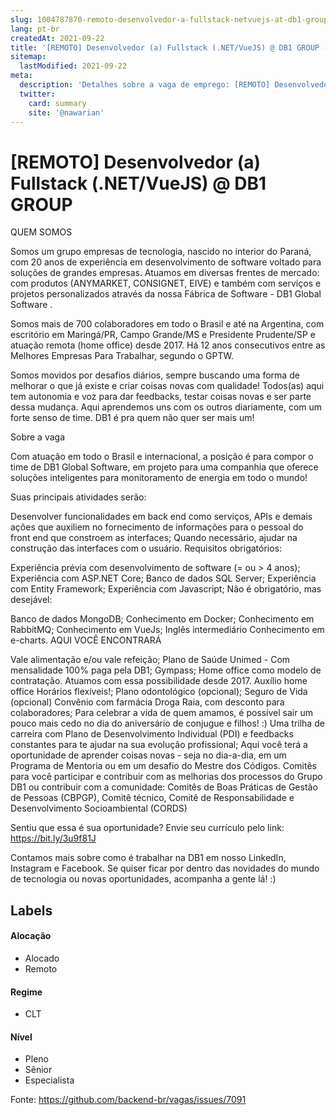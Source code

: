 ```yaml
---
slug: 1004787870-remoto-desenvolvedor-a-fullstack-netvuejs-at-db1-group
lang: pt-br
createdAt: 2021-09-22
title: '[REMOTO] Desenvolvedor (a) Fullstack (.NET/VueJS) @ DB1 GROUP - Vaga de Emprego'
sitemap:
  lastModified: 2021-09-22
meta:
  description: 'Detalhes sobre a vaga de emprego: [REMOTO] Desenvolvedor (a) Fullstack (.NET/VueJS) @ DB1 GROUP'
  twitter:
    card: summary
    site: '@nawarian'
---
```


# [REMOTO] Desenvolvedor (a) Fullstack (.NET/VueJS) @ DB1 GROUP

QUEM SOMOS

Somos um grupo empresas de tecnologia, nascido no interior do Paraná, com 20 anos de experiência em desenvolvimento de software voltado para soluções de grandes empresas. Atuamos em diversas frentes de mercado: com produtos (ANYMARKET, CONSIGNET, EIVE) e também com serviços e projetos personalizados através da nossa Fábrica de Software - DB1 Global Software . 

Somos mais de 700 colaboradores em todo o Brasil e até na Argentina, com escritório em Maringá/PR, Campo Grande/MS e Presidente Prudente/SP e atuação remota (home office) desde 2017. Há 12 anos consecutivos entre as Melhores Empresas Para Trabalhar, segundo o GPTW. 

Somos movidos por desafios diários, sempre buscando uma forma de melhorar o que já existe e criar coisas novas com qualidade! Todos(as) aqui tem autonomia e voz para dar feedbacks, testar coisas novas e ser parte dessa mudança. Aqui aprendemos uns com os outros diariamente, com um forte senso de time. DB1 é pra quem não quer ser mais um!

Sobre a vaga

 

Com atuação em todo o Brasil e internacional, a posição é para compor o time de DB1 Global Software, em projeto para uma companhia que oferece soluções inteligentes para monitoramento de energia em todo o mundo! 

Suas principais atividades serão:

Desenvolver funcionalidades em back end como serviços, APIs e demais ações que auxiliem no fornecimento de informações para o pessoal do front end que constroem as interfaces;
Quando necessário, ajudar na construção das interfaces com o usuário.
Requisitos obrigatórios:

Experiência prévia com desenvolvimento de software (= ou > 4 anos);
Experiência com ASP.NET Core;
Banco de dados SQL Server;
Experiência com Entity Framework;
Experiência com Javascript;
Não é obrigatório, mas desejável:

Banco de dados MongoDB;
Conhecimento em Docker;
Conhecimento em RabbitMQ;
Conhecimento em VueJs;
Inglês intermediário
Conhecimento em e-charts.
AQUI VOCÊ ENCONTRARÁ

Vale alimentação e/ou vale refeição;
Plano de Saúde Unimed - Com mensalidade 100% paga pela DB1;
Gympass;
Home office como modelo de contratação. Atuamos com essa possibilidade desde 2017.
Auxílio home office
Horários flexíveis!;
Plano odontológico (opcional);
Seguro de Vida (opcional)
Convênio com farmácia Droga Raia, com desconto para colaboradores;
Para celebrar a vida de quem amamos, é possível sair um pouco mais cedo no dia do aniversário de conjugue e filhos! :)
Uma trilha de carreira com Plano de Desenvolvimento Individual (PDI) e feedbacks constantes para te ajudar na sua evolução profissional;
Aqui você terá a oportunidade de aprender coisas novas - seja no dia-a-dia, em um Programa de Mentoria ou em um desafio do Mestre dos Códigos.
Comitês para você participar e contribuir com as melhorias dos processos do Grupo DB1 ou contribuir com a comunidade: Comitês de Boas Práticas de Gestão de Pessoas (CBPGP), Comitê técnico, Comitê de Responsabilidade e Desenvolvimento Socioambiental (CORDS)


Sentiu que essa é sua oportunidade? Envie seu currículo pelo link: https://bit.ly/3u9f81J 


Contamos mais sobre como é trabalhar na DB1 em nosso LinkedIn, Instagram e Facebook. Se quiser ficar por dentro das novidades do mundo de tecnologia ou novas oportunidades, acompanha a gente lá! :)


## Labels

#### Alocação
- Alocado
- Remoto

#### Regime
- CLT

#### Nível
- Pleno
- Sênior
- Especialista




Fonte: https://github.com/backend-br/vagas/issues/7091